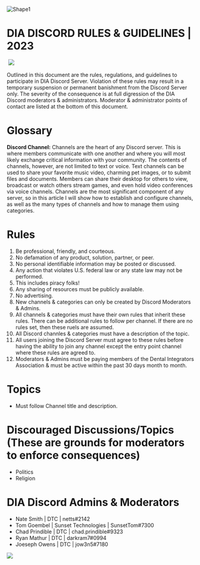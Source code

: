 ![Shape1](RackMultipart20230508-1-5wjor2_html_926188c28ecc1564.gif)

# DIA DISCORD RULES & GUIDELINES | 2023

­ ![](RackMultipart20230508-1-5wjor2_html_6fc70535ea91dbfb.png)

Outlined in this document are the rules, regulations, and guidelines to participate in DIA Discord Server. Violation of these rules may result in a temporary suspension or permanent banishment from the Discord Server only. The severity of the consequence is at full digression of the DIA Discord moderators & administrators. Moderator & administrator points of contact are listed at the bottom of this document.

# Glossary

**Discord Channel:** Channels are the heart of any Discord server. This is where members communicate with one another and where you will most likely exchange critical information with your community. The contents of channels, however, are not limited to text or voice. Text channels can be used to share your favorite music video, charming pet images, or to submit files and documents. Members can share their desktop for others to view, broadcast or watch others stream games, and even hold video conferences via voice channels. Channels are the most significant component of any server, so in this article I will show how to establish and configure channels, as well as the many types of channels and how to manage them using categories.

# Rules

1. Be professional, friendly, and courteous.
2. No defamation of any product, solution, partner, or peer.
3. No personal identifiable information may be posted or discussed.
4. Any action that violates U.S. federal law or any state law may not be performed.
  1. This includes piracy folks!
5. Any sharing of resources must be publicly available.
6. No advertising.
8. New channels & categories can only be created by Discord Moderators & Admins.
9. All channels & categories must have their own rules that inherit these rules. There can be additional rules to follow per channel. If there are no rules set, then these ruels are assumed.
10. All Discord channles & categories must have a description of the topic. 
11. All users joining the Discord Server must agree to these rules before having the ability to join any channel except the entry point channel where these rules are agreed to.
12. Moderators & Admins must be paying members of the Dental Integrators Association & must be active within the past 30 days month to month.

# Topics

- Must follow Channel title and description.

# Discouraged Discussions/Topics (These are grounds for moderators to enforce consequences)

- Politics
- Religion

# DIA Discord Admins & Moderators

- Nate Smith | DTC | netts#2142
- Tom Goembel | Sunset Technologies | SunsetTom#7300
- Chad Prindible | DTC | chad.prindible#9323
- Ryan Mathur | DTC | darkram7#0994
- Joeseph Owens | DTC | jow3n5#7180

![](RackMultipart20230508-1-5wjor2_html_d70e405a19583fa.png)
